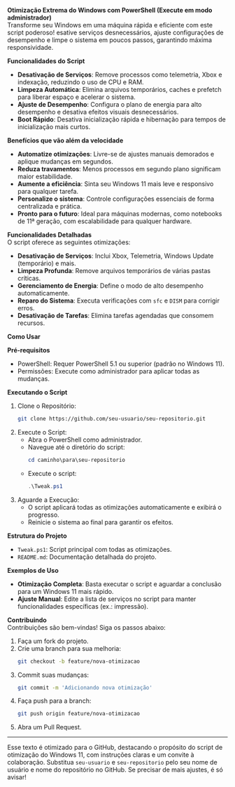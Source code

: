 **Otimização Extrema do Windows com PowerShell (Execute em modo administrador)**  
Transforme seu Windows em uma máquina rápida e eficiente com este script poderoso!
esative serviços desnecessários, ajuste configurações de desempenho e limpe o sistema em poucos passos,
garantindo máxima responsividade.

**Funcionalidades do Script**  
- **Desativação de Serviços**: Remove processos como telemetria, Xbox e indexação, reduzindo o uso de CPU e RAM.  
- **Limpeza Automática**: Elimina arquivos temporários, caches e prefetch para liberar espaço e acelerar o sistema.  
- **Ajuste de Desempenho**: Configura o plano de energia para alto desempenho e desativa efeitos visuais desnecessários.  
- **Boot Rápido**: Desativa inicialização rápida e hibernação para tempos de inicialização mais curtos.  

**Benefícios que vão além da velocidade**  
- **Automatize otimizações**: Livre-se de ajustes manuais demorados e aplique mudanças em segundos.  
- **Reduza travamentos**: Menos processos em segundo plano significam maior estabilidade.  
- **Aumente a eficiência**: Sinta seu Windows 11 mais leve e responsivo para qualquer tarefa.  
- **Personalize o sistema**: Controle configurações essenciais de forma centralizada e prática.  
- **Pronto para o futuro**: Ideal para máquinas modernas, como notebooks de 11ª geração, com escalabilidade para qualquer hardware.  

**Funcionalidades Detalhadas**  
O script oferece as seguintes otimizações:  
- **Desativação de Serviços**: Inclui Xbox, Telemetria, Windows Update (temporário) e mais.  
- **Limpeza Profunda**: Remove arquivos temporários de várias pastas críticas.  
- **Gerenciamento de Energia**: Define o modo de alto desempenho automaticamente.  
- **Reparo do Sistema**: Executa verificações com `sfc` e `DISM` para corrigir erros.  
- **Desativação de Tarefas**: Elimina tarefas agendadas que consomem recursos.  

**Como Usar**  

**Pré-requisitos**  
- PowerShell: Requer PowerShell 5.1 ou superior (padrão no Windows 11).  
- Permissões: Execute como administrador para aplicar todas as mudanças.  

**Executando o Script**  
1. Clone o Repositório:  
   ```bash
   git clone https://github.com/seu-usuario/seu-repositorio.git
   ```  
2. Execute o Script:  
   - Abra o PowerShell como administrador.  
   - Navegue até o diretório do script:  
     ```powershell
     cd caminho\para\seu-repositorio
     ```  
   - Execute o script:  
     ```powershell
     .\Tweak.ps1
     ```  
3. Aguarde a Execução:  
   - O script aplicará todas as otimizações automaticamente e exibirá o progresso.  
   - Reinicie o sistema ao final para garantir os efeitos.  

**Estrutura do Projeto**  
- `Tweak.ps1`: Script principal com todas as otimizações.  
- `README.md`: Documentação detalhada do projeto.  

**Exemplos de Uso**  
- **Otimização Completa**: Basta executar o script e aguardar a conclusão para um Windows 11 mais rápido.  
- **Ajuste Manual**: Edite a lista de serviços no script para manter funcionalidades específicas (ex.: impressão).  

**Contribuindo**  
Contribuições são bem-vindas! Siga os passos abaixo:  
1. Faça um fork do projeto.  
2. Crie uma branch para sua melhoria:  
   ```bash
   git checkout -b feature/nova-otimizacao
   ```  
3. Commit suas mudanças:  
   ```bash
   git commit -m 'Adicionando nova otimização'
   ```  
4. Faça push para a branch:  
   ```bash
   git push origin feature/nova-otimizacao
   ```  
5. Abra um Pull Request.  

---

Esse texto é otimizado para o GitHub, destacando o propósito do script de otimização do Windows 11, com instruções claras e um convite à colaboração. Substitua `seu-usuario` e `seu-repositorio` pelo seu nome de usuário e nome do repositório no GitHub. Se precisar de mais ajustes, é só avisar!
